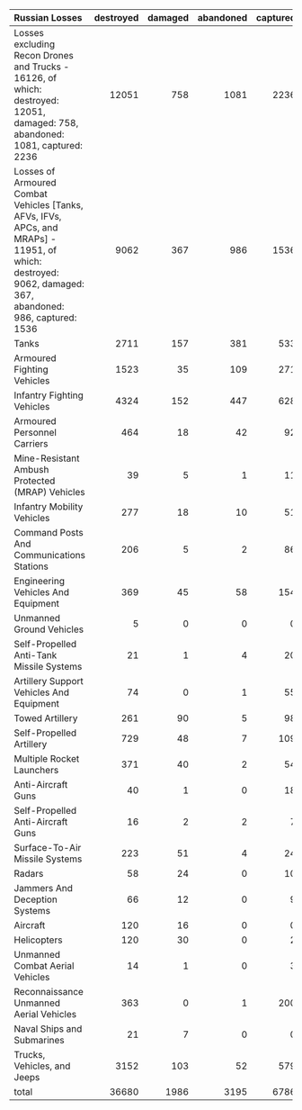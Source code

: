 | Russian Losses                                                                                                                                           |   destroyed |   damaged |   abandoned |   captured |   total |
|:---------------------------------------------------------------------------------------------------------------------------------------------------------|------------:|----------:|------------:|-----------:|--------:|
| Losses excluding Recon Drones and Trucks - 16126, of which: destroyed: 12051, damaged: 758, abandoned: 1081, captured: 2236                              |       12051 |       758 |        1081 |       2236 |   16126 |
| Losses of Armoured Combat Vehicles [Tanks, AFVs, IFVs, APCs, and MRAPs] - 11951, of which: destroyed: 9062, damaged: 367, abandoned: 986, captured: 1536 |        9062 |       367 |         986 |       1536 |   11951 |
| Tanks                                                                                                                                                    |        2711 |       157 |         381 |        533 |    3782 |
| Armoured Fighting Vehicles                                                                                                                               |        1523 |        35 |         109 |        271 |    1938 |
| Infantry Fighting Vehicles                                                                                                                               |        4324 |       152 |         447 |        628 |    5551 |
| Armoured Personnel Carriers                                                                                                                              |         464 |        18 |          42 |         92 |     616 |
| Mine-Resistant Ambush Protected  (MRAP) Vehicles                                                                                                         |          39 |         5 |           1 |         11 |      56 |
| Infantry Mobility Vehicles                                                                                                                               |         277 |        18 |          10 |         51 |     356 |
| Command Posts And Communications Stations                                                                                                                |         206 |         5 |           2 |         86 |     299 |
| Engineering Vehicles And Equipment                                                                                                                       |         369 |        45 |          58 |        154 |     626 |
| Unmanned Ground Vehicles                                                                                                                                 |           5 |         0 |           0 |          0 |       5 |
| Self-Propelled Anti-Tank Missile Systems                                                                                                                 |          21 |         1 |           4 |         20 |      46 |
| Artillery Support Vehicles And Equipment                                                                                                                 |          74 |         0 |           1 |         55 |     130 |
| Towed Artillery                                                                                                                                          |         261 |        90 |           5 |         98 |     454 |
| Self-Propelled Artillery                                                                                                                                 |         729 |        48 |           7 |        109 |     893 |
| Multiple Rocket Launchers                                                                                                                                |         371 |        40 |           2 |         54 |     467 |
| Anti-Aircraft Guns                                                                                                                                       |          40 |         1 |           0 |         18 |      59 |
| Self-Propelled Anti-Aircraft Guns                                                                                                                        |          16 |         2 |           2 |          7 |      27 |
| Surface-To-Air Missile Systems                                                                                                                           |         223 |        51 |           4 |         24 |     302 |
| Radars                                                                                                                                                   |          58 |        24 |           0 |         10 |      92 |
| Jammers And Deception Systems                                                                                                                            |          66 |        12 |           0 |          9 |      87 |
| Aircraft                                                                                                                                                 |         120 |        16 |           0 |          0 |     136 |
| Helicopters                                                                                                                                              |         120 |        30 |           0 |          2 |     152 |
| Unmanned Combat Aerial Vehicles                                                                                                                          |          14 |         1 |           0 |          3 |      18 |
| Reconnaissance Unmanned Aerial Vehicles                                                                                                                  |         363 |         0 |           1 |        200 |     564 |
| Naval Ships and Submarines                                                                                                                               |          21 |         7 |           0 |          0 |      28 |
| Trucks, Vehicles, and Jeeps                                                                                                                              |        3152 |       103 |          52 |        579 |    3886 |
| total                                                                                                                                                    |       36680 |      1986 |        3195 |       6786 |   48647 |
